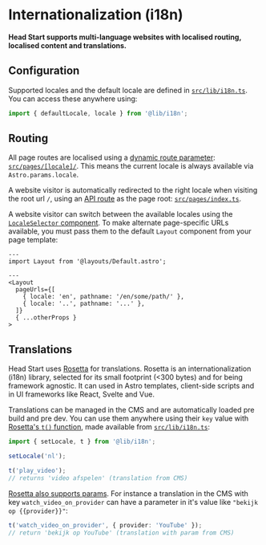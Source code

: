 # Internationalization (i18n)

**Head Start supports multi-language websites with localised routing, localised content and translations.**

## Configuration

Supported locales and the default locale are defined in [`src/lib/i18n.ts`](../src/lib/i18n.ts). You can access these anywhere using:

```ts
import { defaultLocale, locale } from '@lib/i18n';
```

## Routing

All page routes are localised using a [dynamic route parameter](https://docs.astro.build/en/core-concepts/routing/#dynamic-routes): [`src/pages/[locale]/`](../src/pages/[locale]/). This means the current locale is always available via `Astro.params.locale`.

A website visitor is automatically redirected to the right locale when visiting the root url `/`, using an [API route](https://docs.astro.build/en/core-concepts/endpoints/#server-endpoints-api-routes) as the page root: [`src/pages/index.ts`](../src/pages/index.ts).

A website visitor can switch between the available locales using the [`LocaleSelector` component](../src/components/LocaleSelector/). To make alternate page-specific URLs available, you must pass them to the default `Layout` component from your page template:

```astro
---
import Layout from '@layouts/Default.astro';

---
<Layout 
  pageUrls={[
    { locale: 'en', pathname: '/en/some/path/' },
    { locale: '..', pathname: '...' },
  ]}
  { ...otherProps }
>
```

## Translations

Head Start uses [Rosetta](https://github.com/lukeed/rosetta) for translations. Rosetta is an internationalization (i18n) library, selected for its small footprint (<300 bytes) and for being framework agnostic. It can used in Astro templates, client-side scripts and in UI frameworks like React, Svelte and Vue.

Translations can be managed in the CMS and are automatically loaded pre build and pre dev. You can use them anywhere using their `key` value with [Rosetta's `t()` function](https://github.com/lukeed/rosetta#rosettatkey-params-lang), made available from [`src/lib/i18n.ts`](../src/lib/i18n.ts):

```ts
import { setLocale, t } from '@lib/i18n';

setLocale('nl');

t('play_video'); 
// returns 'video afspelen' (translation from CMS)
```

[Rosetta also supports params](https://github.com/lukeed/rosetta#params). For instance a translation in the CMS with key `watch_video_on_provider` can have a parameter in it's value like `"bekijk op {{provider}}"`:

```ts
t('watch_video_on_provider', { provider: 'YouTube' });
// return 'bekijk op YouTube' (translation with param from CMS)
```
